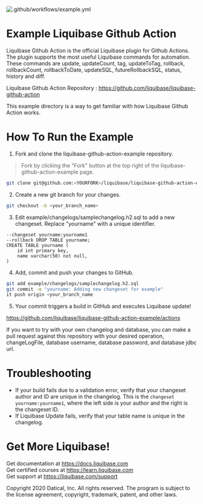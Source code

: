 ![.github/workflows/example.yml](https://github.com/liquibase/liquibase-github-action-example/workflows/.github/workflows/example.yml/badge.svg)

# Example Liquibase Github Action

Liquibase Github Action is the official Liquibase plugin for Github Actions. The plugin supports the most useful Liquibase commands for automation. These commands are update, updateCount, tag, updateToTag, rollback, rollbackCount, rollbackToDate, updateSQL, futureRollbackSQL, status, history and diff.

Liquibase Github Action Repository : https://github.com/liquibase/liquibase-github-action

This example directory is a way to get familiar with how Liquibase Github Action works. 

# How To Run the Example

1. Fork and clone the liquibase-github-action-example repository.
> Fork by clicking the "Fork" button at the top right of the liquibase-github-action-example page.
```bash
git clone git@github.com:<YOURFORK>/liquibase/liquibase-github-action-example.git
```
2. Create a new git branch for your changes.
```bash
git checkout -b <your_branch_name>
```
3. Edit example/changelogs/samplechangelog.h2.sql to add a new changeset. Replace "yourname" with a unique identifier.
```
--changeset yourname:yourname1
--rollback DROP TABLE yourname;
CREATE TABLE yourname (
    id int primary key,
    name varchar(50) not null,
)
```

4. Add, commit and push your changes to GitHub.
```bash
git add example/changelogs/samplechangelog.h2.sql
git commit -m "yourname: Adding new changeset for example"
it push origin <your_branch_name
```
5. Your commit triggers a build in GitHub and executes Liquibase update!

 https://github.com/liquibase/liquibase-github-action-example/actions
 

 If you want to try with your own changelog and database, you can make a pull request against this repository with your desired operation, changeLogFile, database username, database password, and database jdbc url.

 # Troubleshooting
 * If your build fails due to a validation error, verify that your changeset author and ID are unique in the changelog. This is the `changeset yourname:yourname1`, where the left side is your author and the right is the changeset ID.
 * If Liquibase Update fails, verify that your table name is unique in the changelog.

# Get More Liquibase!
Get documentation at https://docs.liquibase.com      
Get certified courses at https://learn.liquibase.com  
Get support at https://liquibase.com/support         


Copyright 2020 Datical, Inc. All rights reserved. The program is subject to the 
license agreement, copyright, trademark, patent, and other laws.
